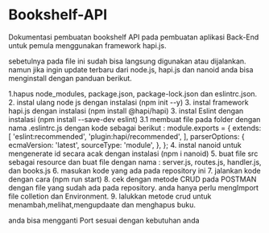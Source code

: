 # Bookshelf-API
Dokumentasi pembuatan bookshelf API pada pembuatan aplikasi Back-End untuk pemula menggunakan framework hapi.js.


sebetulnya pada file ini sudah bisa langsung digunakan atau dijalankan.
namun jika ingin update terbaru dari node.js, hapi.js dan nanoid anda bisa menginstall dengan panduan berikut.

1.hapus node_modules, package.json, package-lock.json dan eslintrc.json.
2. instal ulang node js dengan instalasi (npm init --y)
3. instal framework hapi.js dengan instalasi (npm install @hapi/hapi)
3. instal Eslint dengan instalasi (npm install --save-dev eslint)
 3.1 membuat file pada folder dengan nama .eslintrc.js dengan kode sebagai berikut :
          module.exports = {
        extends: [
          'eslint:recommended',
          'plugin:hapi/recommended',
        ],
        parserOptions: {
          ecmaVersion: 'latest',
          sourceType: 'module',
        },
      };
4. instal nanoid untuk mengenerate id secara acak dengan instalasi (npm i nanoid)
5. buat file src sebagai resource dan buat file dengan nama : server.js, routes.js, handler.js, dan books.js
6. masukan kode yang ada pada repository ini
7. jalankan kode dengan cara (npm run start)
8. cek dengan metode CRUD pada POSTMAN dengan file yang sudah ada pada repository.
   anda hanya perlu mengImport file colletion dan Environment.
9. lalukkan metode crud untuk menambah,melihat,mengupdaate dan menghapus buku.

anda bisa mengganti Port sesuai dengan kebutuhan anda